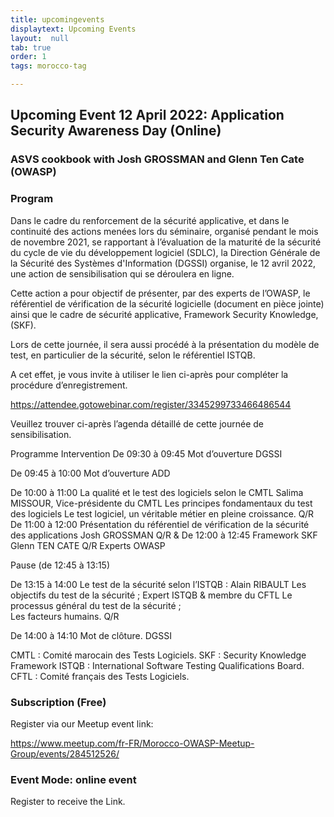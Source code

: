 ```yaml
---
title: upcomingevents
displaytext: Upcoming Events
layout:  null
tab: true
order: 1
tags: morocco-tag

---
```

## Upcoming Event 12 April 2022: Application Security Awareness Day (Online)
### ASVS cookbook with Josh GROSSMAN and Glenn Ten Cate (OWASP)

### Program

Dans le cadre du renforcement de la sécurité applicative, et dans le continuité des actions menées lors du séminaire, organisé pendant le mois de novembre 2021, se rapportant à l’évaluation de la maturité de la sécurité du cycle de vie du développement logiciel (SDLC), la Direction Générale de la Sécurité des Systèmes d'Information (DGSSI) organise, le 12 avril 2022, une action de sensibilisation qui se déroulera en ligne.

Cette action a pour objectif de présenter, par des experts de l’OWASP, le référentiel de vérification de la sécurité logicielle (document en pièce jointe) ainsi que le cadre de sécurité applicative, Framework Security Knowledge, (SKF).

Lors de cette journée, il sera aussi procédé à la présentation du modèle de test, en particulier de la sécurité, selon le référentiel ISTQB.

A cet effet, je vous invite à utiliser le lien ci-après pour compléter la procédure d’enregistrement. 

https://attendee.gotowebinar.com/register/3345299733466486544

Veuillez trouver ci-après l’agenda détaillé de cette journée de sensibilisation. 

Programme                                                                                           Intervention
De 09:30 à 09:45     Mot d’ouverture                                                                DGSSI

De 09:45 à 10:00     Mot d’ouverture                                                                ADD

De 10:00 à 11:00     La qualité et le test des logiciels selon le CMTL                              Salima MISSOUR, Vice-présidente du CMTL
                        Les principes fondamentaux du test des logiciels
                        Le test logiciel, un véritable métier en pleine croissance.
                     Q/R                                                               
De 11:00 à 12:00     Présentation du référentiel de vérification de la sécurité des applications    Josh GROSSMAN
                     Q/R                                                                            &
De 12:00 à 12:45     Framework SKF                                                                  Glenn TEN CATE
                     Q/R                                                                            Experts OWASP

Pause (de 12:45 à 13:15)

De 13:15 à 14:00     Le test de la sécurité selon l’ISTQB :                                         Alain RIBAULT
                         Les objectifs du test de la sécurité ;                                     Expert ISTQB & membre du CFTL
                         Le processus général du test de la sécurité ;    
                         Les facteurs humains.
                      Q/R

De 14:00 à 14:10      Mot de clôture.                                                               DGSSI


CMTL : Comité marocain des Tests Logiciels.
SKF : Security Knowledge Framework
ISTQB : International Software Testing Qualifications Board.
CFTL : Comité français des Tests Logiciels.

### Subscription (Free)
Register via our Meetup event link:

https://www.meetup.com/fr-FR/Morocco-OWASP-Meetup-Group/events/284512526/

### Event Mode: online event

Register to receive the Link.
